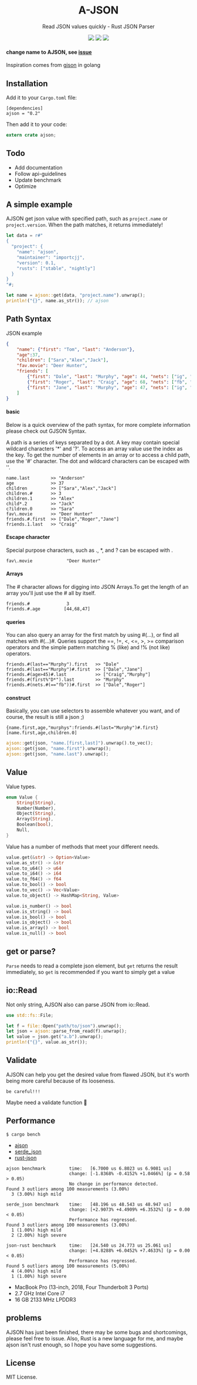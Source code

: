 <div align="center">
  <!-- <img alt="AJSON" src="logo.png"> -->
  <h1>A-JSON</h1>
  <p>Read JSON values quickly - Rust JSON Parser</p>

  <a href="https://github.com/importcjj/rust-ajson">
  <img src="https://travis-ci.org/importcjj/rust-ajson.svg?branch=master"></a>

  <img src="https://img.shields.io/badge/crates.io-0.2.1-blue">

  <a href="https://importcjj.github.io/rust-ajson-playground/">
  <img src="https://img.shields.io/badge/goto-playground-orange">

</a>


</div>


#### change name to AJSON, see [issue](https://github.com/importcjj/a-json/issues/2)
Inspiration comes from [gjson](https://github.com/tidwall/gjson) in golang

## Installation
Add it to your `Cargo.toml` file:
```
[dependencies]
ajson = "0.2"
```
Then add it to your code:
```rust
extern crate ajson;
```

## Todo

* Add documentation
* Follow api-guidelines
* Update benchmark
* Optimize

## A simple example

AJSON get json value with specified path, such as `project.name` or `project.version`. When the path matches, it returns immediately!

```rust
let data = r#"
{
  "project": {
    "name": "ajson",
    "maintainer": "importcjj",
    "version": 0.1,
    "rusts": ["stable", "nightly"]
  }
}
"#;

let name = ajson::get(data, "project.name").unwrap();
println!("{}", name.as_str()); // ajson
```

## Path Syntax

JSON example

```json
{
    "name": {"first": "Tom", "last": "Anderson"},
    "age":37,
    "children": ["Sara","Alex","Jack"],
    "fav.movie": "Deer Hunter",
    "friends": [
        {"first": "Dale", "last": "Murphy", "age": 44, "nets": ["ig", "fb", "tw"]},
        {"first": "Roger", "last": "Craig", "age": 68, "nets": ["fb", "tw"]},
        {"first": "Jane", "last": "Murphy", "age": 47, "nets": ["ig", "tw"]}
    ]
}
```

#### basic
Below is a quick overview of the path syntax, for more complete information please check out GJSON Syntax.

A path is a series of keys separated by a dot. A key may contain special wildcard characters '*' and '?'. To access an array value use the index as the key. To get the number of elements in an array or to access a child path, use the '#' character. The dot and wildcard characters can be escaped with '\'.

```
name.last        >> "Anderson"
age              >> 37
children         >> ["Sara","Alex","Jack"]
children.#       >> 3
children.1       >> "Alex"
child*.2         >> "Jack"
c?ildren.0       >> "Sara"
fav\.movie       >> "Deer Hunter"
friends.#.first  >> ["Dale","Roger","Jane"]
friends.1.last   >> "Craig"
```

#### Escape character
Special purpose characters, such as ., *, and ? can be escaped with \.

```
fav\.movie             "Deer Hunter"
```

#### Arrays
The # character allows for digging into JSON Arrays.To get the length of an array you'll just use the # all by itself.

```
friends.#              3
friends.#.age         [44,68,47]
```

#### queries
You can also query an array for the first match by using #(...), or find all matches with #(...)#. Queries support the ==, !=, <, <=, >, >= comparison operators and the simple pattern matching % (like) and !% (not like) operators.

```
friends.#(last=="Murphy").first   >> "Dale"
friends.#(last=="Murphy")#.first  >> ["Dale","Jane"]
friends.#(age>45)#.last           >> ["Craig","Murphy"]
friends.#(first%"D*").last        >> "Murphy"
friends.#(nets.#(=="fb"))#.first  >> ["Dale","Roger"]
```

#### construct
Basically, you can use selectors to assemble whatever you want, and of course, the result is still a json ;)


```
{name.first,age,"murphys":friends.#(last="Murphy")#.first}
[name.first,age,children.0]
```

```rust
ajson::get(json, "name.[first,last]").unwrap().to_vec();
ajson::get(json, "name.first").unwrap(); 
ajson::get(json, "name.last").unwrap();
```

## Value

Value types.
```rust
enum Value {
    String(String),
    Number(Number),
    Object(String),
    Array(String),
    Boolean(bool),
    Null,
}
```

Value has a number of methods that meet your different needs.

```rust
value.get(&str) -> Option<Value>
value.as_str() -> &str
value.to_u64() -> u64
value.to_i64() -> i64
value.to_f64() -> f64
value.to_bool() -> bool
value.to_vec() -> Vec<Value>
value.to_object() -> HashMap<String, Value>
```


```rust
value.is_number() -> bool
value.is_string() -> bool
value.is_bool() -> bool
value.is_object() -> bool
value.is_array() -> bool
value.is_null() -> bool
```


## get or parse?

`Parse` needs to read a complete json element, but `get` returns the result immediately, so `get` is recommended if you want to simply get a value

## io::Read

Not only string, AJSON also can parse JSON from io::Read.

```rust
use std::fs::File;

let f = file::Open("path/to/json").unwrap();
let json = ajson::parse_from_read(f).unwrap();
let value = json.get("a.b").unwrap();
println!("{}", value.as_str());
```

## Validate

AJSON can help you get the desired value from flawed JSON, but it's worth being more careful because of its looseness.

`be careful!!!`

Maybe need a validate function 🤔

## Performance

`$ cargo bench`

* [ajson](https://github.com/importcjj/ajson)
* [serde_json](https://github.com/serde-rs/json)
* [rust-json](https://github.com/maciejhirsz/json-rust)

```
ajson benchmark         time:   [6.7000 us 6.8023 us 6.9081 us]                             
                        change: [-1.8368% -0.4152% +1.0466%] (p = 0.58 > 0.05)
                        No change in performance detected.
Found 3 outliers among 100 measurements (3.00%)
  3 (3.00%) high mild

serde_json benchmark    time:   [48.196 us 48.543 us 48.947 us]                                  
                        change: [+2.9073% +4.4909% +6.3532%] (p = 0.00 < 0.05)
                        Performance has regressed.
Found 3 outliers among 100 measurements (3.00%)
  1 (1.00%) high mild
  2 (2.00%) high severe

json-rust benchmark     time:   [24.540 us 24.773 us 25.061 us]                                 
                        change: [+4.8288% +6.0452% +7.4633%] (p = 0.00 < 0.05)
                        Performance has regressed.
Found 5 outliers among 100 measurements (5.00%)
  4 (4.00%) high mild
  1 (1.00%) high severe
```

* MacBook Pro (13-inch, 2018, Four Thunderbolt 3 Ports)
* 2.7 GHz Intel Core i7
* 16 GB 2133 MHz LPDDR3

## problems

AJSON has just been finished, there may be some bugs and shortcomings, please feel free to issue. Also, Rust is a new language for me, and maybe ajson isn't rust enough, so I hope you have some suggestions.

## License
 MIT License.

